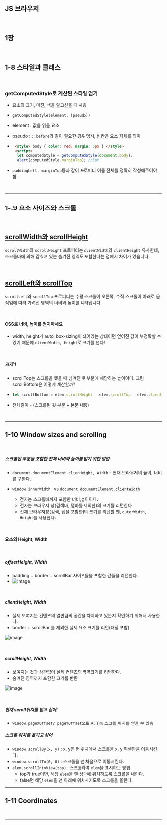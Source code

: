 ## JS 브라우저

<br>

## 1장

<br>

## 1-8 스타일과 클래스



<br>

### getComputedStyle로 계산된 스타일 얻기

- 요소의 크기, 마진, 색을 알고싶을 때 사용

- ```
  getComputedStyle(element, [pseudo])
  ```

- element : 값을 읽을 요소

- pseudo : `::before`와 같이 필요한 경우 명시, 빈칸은 요소 자체를 의미

- ```html
   <style> body { color: red; margin: 5px } </style>
   <script>
   	let computedStyle = getComputedStyle(document.body);
   	alert(computedStyle.marginTop); //5px
  ```

- `paddingLeft, marginTop`등과 같이 프로퍼티 이름 전체를 정확히 작성해주어야함.

<br>



---



## 1-.9 요소 사이즈와 스크롤

<br>

## [scrollWidth와 scrollHeight](https://ko.javascript.info/size-and-scroll#ref-378)

`scrollWidth`와 `scrollHeight` 프로퍼티는 `clientWidth`와 `clientHeight` 유사한데, 스크롤바에 의해 감춰져 있는 숨겨진 영역도 포함한다는 점에서 차이가 있습니다.

<br>

## [scrollLeft와 scrollTop](https://ko.javascript.info/size-and-scroll#ref-379)

`scrollLeft`와 `scrollTop` 프로퍼티는 수평 스크롤이 오른쪽, 수직 스크롤이 아래로 움직임에 따라 가려진 영역의 너비와 높이를 나타냅니다.

<br>

#### CSS로 너비, 높이를 얻지마세요

- width, height가 auto, box-sizing이 되어있는 상태이면 얻어진 값이 부정확할 수 있기 때문에 `clientWidth, Height`로 크기를 잰다!

<br>

##### 과제 1

- scrollTop는 스크롤을 했을 때 넘겨진 윗 부분에 해당하는 높이이다. 그럼 scrollBottom은 어떻게 계산할까?

- ```javascript
  let scrollBottom = elem.scrollHeight - elem.scrollTop - elem.clientHeight;
  ```

- 전체길이 - (스크롤된 윗 부분 + 본문 내용)

<br>

---

## 1-10 Window sizes and scrolling

<br>

##### 스크롤된 부분을 포함한 전체 너비와 높이를 얻기 위한 방법

- `document.documentElement.clienHeight, Width` - 현재  브라우저의 높이, 너비를 구한다.

- `window.innerWidth ` vs `document.documentElement.clientWidth`
  - 전자는 스크롤바까지 포함한 너비,높이이다.
  - 전자는 브라우저 창(검색바, 탭바를 제외한)의 크기를 리턴한다
  - 전체 브라우저창(검색, 탭을 포함한)의 크기를 리턴할 땐, `outerWidth, Height`를 사용한다.



<br>

#### 요소의 Height, Width 



<br>

##### offsetHeight, Width

- padding +  border  + scrollBar 사이즈들을 포함한 값들을 리턴한다. 
- ![image](https://user-images.githubusercontent.com/55486644/93551745-9acae980-f9a9-11ea-88b6-dbb7c9ff0282.png)



<br>



##### clientHeight, Width

- 실제 보여지는 컨텐츠의 얼만큼의 공간을 차지하고 있는지 확인하기 위해서 사용한다.
- border + scrollBar 를 제외한 실제 요소 크기를 리턴(패딩 포함)

![image](https://user-images.githubusercontent.com/55486644/93551826-c8179780-f9a9-11ea-9038-462c5900edf0.png)

<br>



##### scrollHeight, Width

- 보여지는 것과 상관없이 실제 컨텐츠의 영역크기를 리턴한다.
- 숨겨진 영역까지 포함한 크기를 반환

![image](https://user-images.githubusercontent.com/55486644/93551791-b59d5e00-f9a9-11ea-9372-94257688d5ad.png)

<br>



##### 현재 scroll위치를 얻고 싶어!

- `window.pageXOffset/ pageYOffset`으로 X, Y축 스크롤 위치를 얻을 수 있음



##### 스크롤 위치를 옮기고 싶어

- `window.scrollBy(x, y)` : x, y은 현 위치에서 스크롤을 x, y 픽셀만큼 이동시킨다.
- `window.scrollTo(0, 0)` : 스크롤을 맨 처음으로 이동시킨다.
- `elem.scrollIntoView(top)` :  스크롤하여 `elem`을 표시하는 방법
  - top가 true이면, 해당 `elem`을 맨 상단에 위치하도록 스크롤을 내린다.
  - false면 해당 `elem`을 맨 아래에 위치시키도록 스크롤을 올린다.

---

## 1-11 Coordinates

<br>

---

<br>
